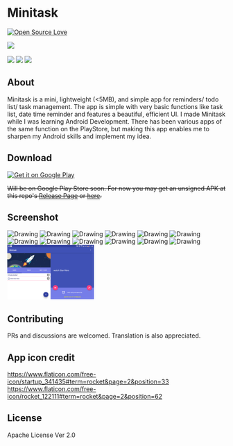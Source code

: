 # Minitask  
[![Open Source Love](https://badges.frapsoft.com/os/v1/open-source.png?v=103)](https://github.com/ellerbrock/open-source-badges/)

![](./app/src/main/ic_launcher-web.png)

<a href="https://www.patreon.com/luongtranthanhvo"><img src="http://i.imgur.com/xrhJFXb.png" height="40px"></a> <a href="https://www.paypal.me/LuongTranThanhVo"><img src="http://i.imgur.com/O7lPSEP.png" height="40px" ></a> <a href="https://beerpay.io/LewisVo/Minitask"><img src="https://beerpay.io/LewisVo/Minitask/badge.svg" /></a>

## About 
Minitask is a mini, lightweight (<5MB), and simple app for reminders/ todo list/ task management. The app is simple with very basic functions like task list, date time reminder and features a beautiful, efficient UI.  I made Minitask while I was learning Android Development. There has been various apps of the same function on the PlayStore, but making this app enables me to sharpen my Android skills and implement my idea.

## Download  

<a href='https://play.google.com/store/apps/details?id=luongvo.com.todolistminimal&hl=en&pcampaignid=MKT-Other-global-all-co-prtnr-py-PartBadge-Mar2515-1'><img alt='Get it on Google Play' src='https://play.google.com/intl/en_us/badges/images/generic/en_badge_web_generic.png'/></a>  

~~Will be on Google Play Store soon. For now you may get an unsigned APK at this repo's [Release Page](https://github.com/LewisVo/Minitask/releases/tag/1.0.0) or [here](https://apkshared.net/1MK5).~~

## Screenshot
<img src="./Photos/1.png" alt="Drawing" width="200px"/> <img src="./Photos/2.png" alt="Drawing" width="200px"/> <img src="./Photos/3.png" alt="Drawing" width="200px"/> <img src="./Photos/4.png" alt="Drawing" width="200px"/> <img src="./Photos/5.png" alt="Drawing" width="200px"/> <img src="./Photos/6.png" alt="Drawing" width="200px"/> <img src="./Photos/7.png" alt="Drawing" width="200px"/> <img src="./Photos/8.png" alt="Drawing" width="200px"/> <img src="./Photos/9.png" alt="Drawing" width="200px"/> <img src="./Photos/10.png" alt="Drawing" width="200px"/> <img src="./Photos/11.png" alt="Drawing" width="200px"/> <img src="./Photos/12.png" alt="Drawing" width="200px"/> <img src="./Photos/minitask_land.png" alt="Drawing" width="200px"/>

## Contributing  
PRs and discussions are welcomed. Translation is also appreciated.

## App icon credit
https://www.flaticon.com/free-icon/startup_341435#term=rocket&page=2&position=33  
https://www.flaticon.com/free-icon/rocket_122111#term=rocket&page=2&position=62

## License 
Apache License Ver 2.0
